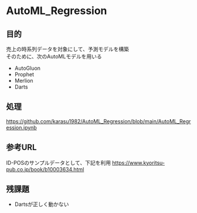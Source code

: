 # AutoML_Regression
## 目的
売上の時系列データを対象にして、予測モデルを構築<br>
そのために、次のAutoMLモデルを用いる
* AutoGluon
* Prophet
* Merlion
* Darts

## 処理
https://github.com/karasu1982/AutoML_Regression/blob/main/AutoML_Regression.ipynb

## 参考URL
ID-POSのサンプルデータとして、下記を利用
https://www.kyoritsu-pub.co.jp/book/b10003634.html

## 残課題
* Dartsが正しく動かない
